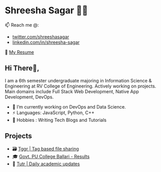 # Shreesha Sagar 👨‍💻

📫 Reach me @:
- [twitter.com/shreeshasagar](https://twitter.com/shreeshasagar)
- [linkedin.com/in/shreesha-sagar](https://www.linkedin.com/in/shreesha-sagar)

📄 [My Resume](https://firebasestorage.googleapis.com/v0/b/tutr-b2b58.appspot.com/o/Shreesha%20Sagar%20-%20RVCE.pdf?alt=media&token=312ee7a8-249e-4a9e-bce0-607adab3a564)

## Hi There👋,

I am a 6th semester undergraduate majoring in Information Science & Engineering at RV College of Engineering. Actively working on projects. Main domains include Full Stack Web Development, Native App Development, DevOps.

- 🔭 I’m currently working on DevOps and Data Science.
- ⚡ Languages: JavaScript, Python, C++
- 💬 Hobbies : Writing Tech Blogs and Tutorials

## Projects

- 🗃 [Tggr | Tag based file sharing](https://tggr.netlify.app)
- 🎓 [Govt. PU College Ballari - Results](https://powerful-journey-50028.herokuapp.com/)
- 🏫 [Tutr | Daily academic updates](https://imgur.com/gallery/fUMn6pn)
